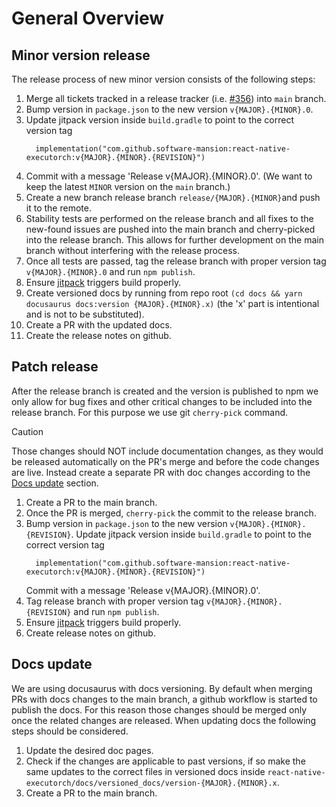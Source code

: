 # General Overview

## Minor version release

The release process of new minor version consists of the following steps:

1. Merge all tickets tracked in a release tracker (i.e. [#356](https://github.com/software-mansion/react-native-executorch/issues/356)) into `main` branch.
2. Bump version in `package.json` to the new version `v{MAJOR}.{MINOR}.0`.
3. Update jitpack version inside `build.gradle` to point to the correct version tag
   ```
     implementation("com.github.software-mansion:react-native-executorch:v{MAJOR}.{MINOR}.{REVISION}")
   ```
4. Commit with a message 'Release v{MAJOR}.{MINOR}.0'. (We want to keep the latest `MINOR` version on the `main` branch.)
5. Create a new branch release branch `release/{MAJOR}.{MINOR}`and push it to the remote.
6. Stability tests are performed on the release branch and all fixes to the new-found issues are pushed into the main branch and cherry-picked into the release branch. This allows for further development on the main branch without interfering with the release process.
7. Once all tests are passed, tag the release branch with proper version tag `v{MAJOR}.{MINOR}.0` and run `npm publish`.
8. Ensure [jitpack](https://jitpack.io/#software-mansion/react-native-executorch) triggers build properly.
9. Create versioned docs by running from repo root `(cd docs && yarn docusaurus docs:version {MAJOR}.{MINOR}.x)` (the 'x' part is intentional and is not to be substituted).
10. Create a PR with the updated docs.
11. Create the release notes on github.

## Patch release

After the release branch is created and the version is published to npm we only allow for bug fixes and other critical changes to be included into the release branch. For this purpose we use git `cherry-pick` command.

> [!CAUTION]
> Those changes should NOT include documentation changes, as they would be released automatically on the PR's merge and before the code changes are live. Instead create a separate PR with doc changes according to the [Docs update](#docs-update) section.

1. Create a PR to the main branch.
2. Once the PR is merged, `cherry-pick` the commit to the release branch.
3. Bump version in `package.json` to the new version `v{MAJOR}.{MINOR}.{REVISION}`.
   Update jitpack version inside `build.gradle` to point to the correct version tag
   ```
     implementation("com.github.software-mansion:react-native-executorch:v{MAJOR}.{MINOR}.{REVISION}")
   ```
   Commit with a message 'Release v{MAJOR}.{MINOR}.0'.
4. Tag release branch with proper version tag `v{MAJOR}.{MINOR}.{REVISION}` and run `npm publish`.
5. Ensure [jitpack](https://jitpack.io/#software-mansion/react-native-executorch) triggers build properly.
6. Create release notes on github.

## Docs update

We are using docusaurus with docs versioning. By default when merging PRs with docs changes to the main branch, a github workflow is started to publish the docs. For this reason those changes should be merged only once the related changes are released.
When updating docs the following steps should be considered.

1. Update the desired doc pages.
2. Check if the changes are applicable to past versions, if so make the same updates to the correct files in versioned docs inside `react-native-executorch/docs/versioned_docs/version-{MAJOR}.{MINOR}.x`.
3. Create a PR to the main branch.
